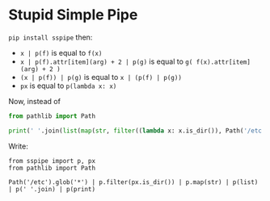 # Stupid Simple Pipe

`pip install sspipe` then:

* `x | p(f)` is equal to `f(x)`
* `x | p(f).attr[item](arg) + 2 | p(g)` is equal to `g( f(x).attr[item](arg) + 2 )`
* `(x | p(f)) | p(g)` is equal to `x | (p(f) | p(g))`
* `px` is equal to `p(lambda x: x)`

Now, instead of

```python
from pathlib import Path

print(' '.join(list(map(str, filter((lambda x: x.is_dir()), Path('/etc').glob('*'))))))
```

Write:

```
from sspipe import p, px
from pathlib import Path

Path('/etc').glob('*') | p.filter(px.is_dir()) | p.map(str) | p(list) | p(' '.join) | p(print)
```
